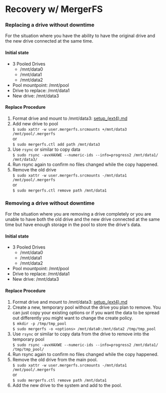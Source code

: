 # Recovery w/ MergerFS

### Replacing a drive without downtime
For the situation where you have the ability to have the original drive and the new drive connected at the same time.

#### Initial state

* 3 Pooled Drives
  * /mnt/data0
  * /mnt/data1
  * /mnt/data2
* Pool mountpoint: /mnt/pool
* Drive to replace: /mnt/data1
* New drive: /mnt/data3

#### Replace Procedure

1. Format drive and mount to /mnt/data3: [setup_(ext4).md](setup_(ext4).md)
2. Add new drive to pool  
`$ sudo xattr -w user.mergerfs.srcmounts +/mnt/data3 /mnt/pool/.mergerfs`  
or  
`$ sudo mergerfs.ctl add path /mnt/data3`
3. Use `rsync` or similar to copy data  
`$ sudo rsync -avxHAXWE --numeric-ids --info=progress2 /mnt/data1/ /mnt/data3/`
4. Run rsync again to confirm no files changed while the copy happened.
5. Remove the old drive  
`$ sudo xattr -w user.mergerfs.srcmounts -/mnt/data1 /mnt/pool/.mergerfs`  
or  
`$ sudo mergerfs.ctl remove path /mnt/data1`

### Removing a drive without downtime
For the situation where you are removing a drive completely or you are unable to have both the old drive and the new drive connected at the same time but have enough storage in the pool to store the drive's data.

#### Initial state

* 3 Pooled Drives
  * /mnt/data0
  * /mnt/data1
  * /mnt/data2
* Pool mountpoint: /mnt/pool
* Drive to replace: /mnt/data1
* New drive: /mnt/data3

#### Replace Procedure

1. Format drive and mount to /mnt/data3: [setup_(ext4).md](setup_(ext4).md)
2. Create a new, temporary pool without the drive you plan to remove. You can just copy your existing options or if you want the data to be spread out differently you might want to change the create policy.  
`$ mkdir -p /tmp/tmp_pool`  
`$ sudo mergerfs -o <options> /mnt/data0:/mnt/data2 /tmp/tmp_pool`
3. Use `rsync` or similar to copy data from the drive to remove into the temporary pool  
`$ sudo rsync -avxHAXWE --numeric-ids --info=progress2 /mnt/data1/ /tmp/tmp_pool/`
4. Run rsync again to confirm no files changed while the copy happened. 
5. Remove the old drive from the main pool.  
`$ sudo xattr -w user.mergerfs.srcmounts -/mnt/data1 /mnt/pool/.mergerfs`  
or  
`$ sudo mergerfs.ctl remove path /mnt/data1`
6. Add the new drive to the system and add to the pool.
